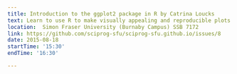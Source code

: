 ```yaml
---
title: Introduction to the ggplot2 package in R by Catrina Loucks
text: Learn to use R to make visually appealing and reproducible plots!
location:  Simon Fraser University (Burnaby Campus) SSB 7172
link: https://github.com/sciprog-sfu/sciprog-sfu.github.io/issues/8
date: 2015-08-18
startTime: '15:30'
endTime: '16:30'

---
```


